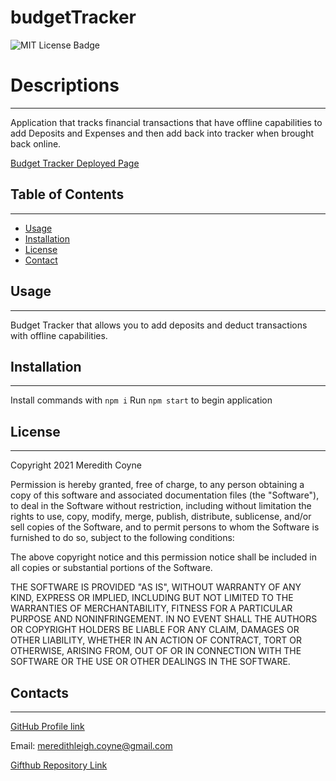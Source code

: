 # budgetTracker

 ![MIT License Badge](https://img.shields.io/badge/License-MIT-yellow.svg)

# Descriptions
-----------------

Application that tracks financial transactions that have offline capabilities to add Deposits and Expenses and then add back into tracker when brought back online. 

 [Budget Tracker Deployed Page ](https://coyne-budget-tracker.herokuapp.com/)

 ## Table of Contents
  -------------
  * [Usage](#usage) 
  * [Installation](#installation)  
  * [License](#license) 
  * [Contact](#contact) 


## Usage
-------
Budget Tracker that allows you to add deposits and deduct transactions with offline capabilities. 

## Installation
----------
Install commands with `npm i`
Run `npm start` to begin application
 

## License
-----------
Copyright 2021 Meredith Coyne

Permission is hereby granted, free of charge, to any person obtaining a copy of this software and associated documentation files (the "Software"), to deal in the Software without restriction, including without limitation the rights to use, copy, modify, merge, publish, distribute, sublicense, and/or sell copies of the Software, and to permit persons to whom the Software is furnished to do so, subject to the following conditions:

The above copyright notice and this permission notice shall be included in all copies or substantial portions of the Software.

THE SOFTWARE IS PROVIDED "AS IS", WITHOUT WARRANTY OF ANY KIND, EXPRESS OR IMPLIED, INCLUDING BUT NOT LIMITED TO THE WARRANTIES OF MERCHANTABILITY, FITNESS FOR A PARTICULAR PURPOSE AND NONINFRINGEMENT. IN NO EVENT SHALL THE AUTHORS OR COPYRIGHT HOLDERS BE LIABLE FOR ANY CLAIM, DAMAGES OR OTHER LIABILITY, WHETHER IN AN ACTION OF CONTRACT, TORT OR OTHERWISE, ARISING FROM, OUT OF OR IN CONNECTION WITH THE SOFTWARE OR THE USE OR OTHER DEALINGS IN THE SOFTWARE.

## Contacts
------------
[GitHub Profile link](https://github.com/meredithcoyne)

Email: [meredithleigh.coyne@gmail.com](mailto:meredithleigh.coyne@gmail.com)

 [Gifthub Repository Link](https://github.com/meredithcoyne/budgetTracker)
